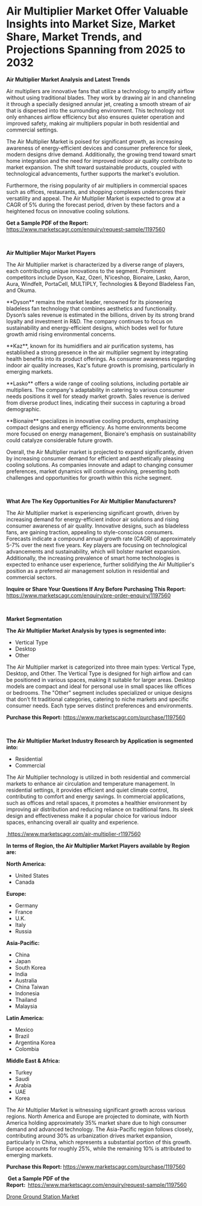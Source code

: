 <p><h1>Air Multiplier Market Offer Valuable Insights into Market Size, Market Share, Market Trends, and Projections Spanning from 2025 to 2032</h1></p><p><strong>Air Multiplier Market Analysis and Latest Trends</strong></p>
<p><p>Air multipliers are innovative fans that utilize a technology to amplify airflow without using traditional blades. They work by drawing air in and channeling it through a specially designed annular jet, creating a smooth stream of air that is dispersed into the surrounding environment. This technology not only enhances airflow efficiency but also ensures quieter operation and improved safety, making air multipliers popular in both residential and commercial settings.</p><p>The Air Multiplier Market is poised for significant growth, as increasing awareness of energy-efficient devices and consumer preference for sleek, modern designs drive demand. Additionally, the growing trend toward smart home integration and the need for improved indoor air quality contribute to market expansion. The shift toward sustainable products, coupled with technological advancements, further supports the market's evolution. </p><p>Furthermore, the rising popularity of air multipliers in commercial spaces such as offices, restaurants, and shopping complexes underscores their versatility and appeal. The Air Multiplier Market is expected to grow at a CAGR of 5% during the forecast period, driven by these factors and a heightened focus on innovative cooling solutions.</p></p>
<p><strong>Get a Sample PDF of the Report:&nbsp;</strong> <a href="https://www.marketscagr.com/enquiry/request-sample/1197560?utm_campaign=1889&utm_medium=2&utm_source=Github&utm_content=ia&utm_term=18022025&utm_id=air-multiplier">https://www.marketscagr.com/enquiry/request-sample/1197560</a></p>
<p>&nbsp;</p>
<p><strong>Air Multiplier Major Market Players</strong></p>
<p><p>The Air Multiplier market is characterized by a diverse range of players, each contributing unique innovations to the segment. Prominent competitors include Dyson, Kaz, Ozeri, N'iceshop, Bionaire, Lasko, Aaron, Aura, Windfelt, PortaCell, MULTIPLY, Technologies & Beyond Bladeless Fan, and Okuma.</p><p>**Dyson** remains the market leader, renowned for its pioneering bladeless fan technology that combines aesthetics and functionality. Dyson’s sales revenue is estimated in the billions, driven by its strong brand loyalty and investment in R&D. The company continues to focus on sustainability and energy-efficient designs, which bodes well for future growth amid rising environmental concerns.</p><p>**Kaz**, known for its humidifiers and air purification systems, has established a strong presence in the air multiplier segment by integrating health benefits into its product offerings. As consumer awareness regarding indoor air quality increases, Kaz's future growth is promising, particularly in emerging markets.</p><p>**Lasko** offers a wide range of cooling solutions, including portable air multipliers. The company's adaptability in catering to various consumer needs positions it well for steady market growth. Sales revenue is derived from diverse product lines, indicating their success in capturing a broad demographic.</p><p>**Bionaire** specializes in innovative cooling products, emphasizing compact designs and energy efficiency. As home environments become more focused on energy management, Bionaire's emphasis on sustainability could catalyze considerable future growth.</p><p>Overall, the Air Multiplier market is projected to expand significantly, driven by increasing consumer demand for efficient and aesthetically pleasing cooling solutions. As companies innovate and adapt to changing consumer preferences, market dynamics will continue evolving, presenting both challenges and opportunities for growth within this niche segment.</p></p>
<p>&nbsp;</p>
<p><strong>What Are The Key Opportunities For Air Multiplier Manufacturers?</strong></p>
<p><p>The Air Multiplier market is experiencing significant growth, driven by increasing demand for energy-efficient indoor air solutions and rising consumer awareness of air quality. Innovative designs, such as bladeless fans, are gaining traction, appealing to style-conscious consumers. Forecasts indicate a compound annual growth rate (CAGR) of approximately 5-7% over the next five years. Key players are focusing on technological advancements and sustainability, which will bolster market expansion. Additionally, the increasing prevalence of smart home technologies is expected to enhance user experience, further solidifying the Air Multiplier's position as a preferred air management solution in residential and commercial sectors.</p></p>
<p><strong>Inquire or Share Your Questions If Any Before Purchasing This Report:</strong> <a href="https://www.marketscagr.com/enquiry/pre-order-enquiry/1197560?utm_campaign=1889&utm_medium=2&utm_source=Github&utm_content=ia&utm_term=18022025&utm_id=air-multiplier">https://www.marketscagr.com/enquiry/pre-order-enquiry/1197560</a></p>
<p>&nbsp;</p>
<p><strong>Market Segmentation</strong></p>
<p><strong>The Air Multiplier Market Analysis by types is segmented into:</strong></p>
<p><ul><li>Vertical Type</li><li>Desktop</li><li>Other</li></ul></p>
<p><p>The Air Multiplier market is categorized into three main types: Vertical Type, Desktop, and Other. The Vertical Type is designed for high airflow and can be positioned in various spaces, making it suitable for larger areas. Desktop models are compact and ideal for personal use in small spaces like offices or bedrooms. The "Other" segment includes specialized or unique designs that don’t fit traditional categories, catering to niche markets and specific consumer needs. Each type serves distinct preferences and environments.</p></p>
<p><strong>Purchase this Report:&nbsp;</strong><a href="https://www.marketscagr.com/purchase/1197560?utm_campaign=1889&utm_medium=2&utm_source=Github&utm_content=ia&utm_term=18022025&utm_id=air-multiplier">https://www.marketscagr.com/purchase/1197560</a></p>
<p>&nbsp;</p>
<p><strong>The Air Multiplier Market Industry Research by Application is segmented into:</strong></p>
<p><ul><li>Residential</li><li>Commercial</li></ul></p>
<p><p>The Air Multiplier technology is utilized in both residential and commercial markets to enhance air circulation and temperature management. In residential settings, it provides efficient and quiet climate control, contributing to comfort and energy savings. In commercial applications, such as offices and retail spaces, it promotes a healthier environment by improving air distribution and reducing reliance on traditional fans. Its sleek design and effectiveness make it a popular choice for various indoor spaces, enhancing overall air quality and experience.</p></p>
<p><a href="https://www.marketscagr.com/air-multiplier-r1197560?utm_campaign=1889&utm_medium=2&utm_source=Github&utm_content=ia&utm_term=18022025&utm_id=air-multiplier">&nbsp;https://www.marketscagr.com/air-multiplier-r1197560</a></p>
<p><strong>In terms of Region, the Air Multiplier Market Players available by Region are:</strong></p>
<p>
    <p> <strong> North America: </strong>
        <ul>
            <li>United States</li>
            <li>Canada</li>
        </ul>
        </p> 
    <p> <strong> Europe: </strong>
        <ul>
            <li>Germany</li>
            <li>France</li>
            <li>U.K.</li>
            <li>Italy</li>
            <li>Russia</li>
        </ul>
        </p> 
    <p> <strong> Asia-Pacific: </strong>
        <ul>
            <li>China</li>
            <li>Japan</li>
            <li>South Korea</li>
            <li>India</li>
            <li>Australia</li>
            <li>China Taiwan</li>
            <li>Indonesia</li>
            <li>Thailand</li>
            <li>Malaysia</li>
        </ul>
        </p> 
    <p> <strong> Latin America: </strong>
        <ul>
            <li>Mexico</li>
            <li>Brazil</li>
            <li>Argentina Korea</li>
            <li>Colombia</li>
        </ul>
        </p> 
    <p> <strong> Middle East & Africa: </strong>
        <ul>
            <li>Turkey</li>
            <li>Saudi</li>
            <li>Arabia</li>
            <li>UAE</li>
            <li>Korea</li>
        </ul>
    </p>
    </p>
<p><p>The Air Multiplier Market is witnessing significant growth across various regions. North America and Europe are projected to dominate, with North America holding approximately 35% market share due to high consumer demand and advanced technology. The Asia-Pacific region follows closely, contributing around 30% as urbanization drives market expansion, particularly in China, which represents a substantial portion of this growth. Europe accounts for roughly 25%, while the remaining 10% is attributed to emerging markets.</p></p>
<p><strong>Purchase this Report: </strong><a href="https://www.marketscagr.com/purchase/1197560?utm_campaign=1889&utm_medium=2&utm_source=Github&utm_content=ia&utm_term=18022025&utm_id=air-multiplier">https://www.marketscagr.com/purchase/1197560</a></p>
<p>&nbsp;<strong>Get a Sample PDF of the Report:&nbsp;&nbsp;</strong><a href="https://www.marketscagr.com/enquiry/request-sample/1197560?utm_campaign=1889&utm_medium=2&utm_source=Github&utm_content=ia&utm_term=18022025&utm_id=air-multiplier">https://www.marketscagr.com/enquiry/request-sample/1197560</a></p>
<p><strong></strong></p>
<p><p><a href="https://github.com/globismark/Market-Research-Report-List-6/blob/main/drone-ground-station-market.md?utm_campaign=1889&utm_medium=2&utm_source=Github&utm_content=ia&utm_term=18022025&utm_id=air-multiplier">Drone Ground Station Market</a></p></p>